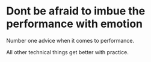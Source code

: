 # Dont be afraid to imbue the performance with emotion

Number one advice when it comes to performance.

All other technical things get better with practice.
